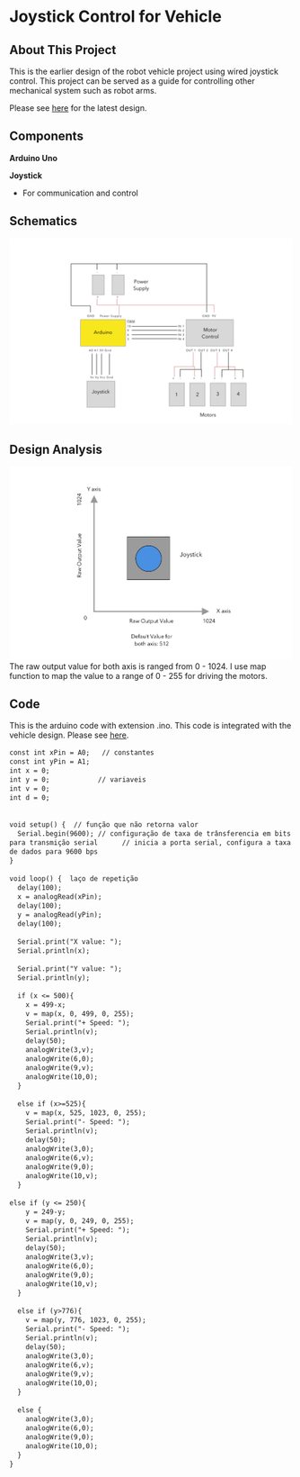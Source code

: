 # Joystick Control for Vehicle

## About This Project
This is the earlier design of the robot vehicle project using wired joystick control. This project can be served as a guide for controlling other mechanical system such as robot arms.

Please see [here](https://github.com/YiChiMa/robot-car) for the latest design.


## Components

**Arduino Uno**

**Joystick**
 * For communication and control

## Schematics
![optional caption text](joystick.jpg)

## Design Analysis
![Figure 1](joystickdiagram.jpg)
The raw output value for both axis is ranged from 0 - 1024. I use map function to map the value to a range of 0 - 255 for driving the motors.


## Code
This is the arduino code with extension .ino.
This code is integrated with the vehicle design. Please see [here](https://github.com/YiChiMa/robot-car).

```
const int xPin = A0;   // constantes 
const int yPin = A1;
int x = 0;
int y = 0;            // variaveis
int v = 0;
int d = 0;


void setup() {  // função que não retorna valor
  Serial.begin(9600); // configuração de taxa de trânsferencia em bits para transmição serial      // inicia a porta serial, configura a taxa de dados para 9600 bps
}

void loop() {  laço de repetição
  delay(100);   
  x = analogRead(xPin);
  delay(100);
  y = analogRead(yPin);
  delay(100);

  Serial.print("X value: ");
  Serial.println(x);

  Serial.print("Y value: ");
  Serial.println(y);

  if (x <= 500){
    x = 499-x;
    v = map(x, 0, 499, 0, 255);
    Serial.print("+ Speed: ");
    Serial.println(v);
    delay(50);
    analogWrite(3,v);
    analogWrite(6,0);
    analogWrite(9,v);
    analogWrite(10,0);
  }

  else if (x>=525){
    v = map(x, 525, 1023, 0, 255);
    Serial.print("- Speed: ");
    Serial.println(v);
    delay(50);
    analogWrite(3,0);
    analogWrite(6,v);
    analogWrite(9,0);
    analogWrite(10,v);
  }

else if (y <= 250){
    y = 249-y;
    v = map(y, 0, 249, 0, 255);
    Serial.print("+ Speed: ");
    Serial.println(v);
    delay(50);
    analogWrite(3,v);
    analogWrite(6,0);
    analogWrite(9,0);
    analogWrite(10,v);
  }

  else if (y>776){
    v = map(y, 776, 1023, 0, 255);
    Serial.print("- Speed: ");
    Serial.println(v);
    delay(50);
    analogWrite(3,0);
    analogWrite(6,v);
    analogWrite(9,v);
    analogWrite(10,0);
  }

  else {
    analogWrite(3,0);
    analogWrite(6,0);      
    analogWrite(9,0);
    analogWrite(10,0);       
  }
}
```
